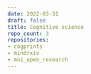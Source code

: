 ```yaml
---
date: 2022-03-31
draft: false
title: Cognitive science
repo_count: 3
repositories:
- cogprints
- mindrxiv
- mni_open_research
---
```



